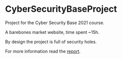 # CyberSecurityBaseProject

Project for the Cyber Security Base 2021 course.

A barebones market website, time spent ~15h.

By design the project is full of security holes.

For more information read the [report](https://github.com/JerryTammi/CyberSecurityBaseProject/blob/main/cybersecprojessay.txt).
